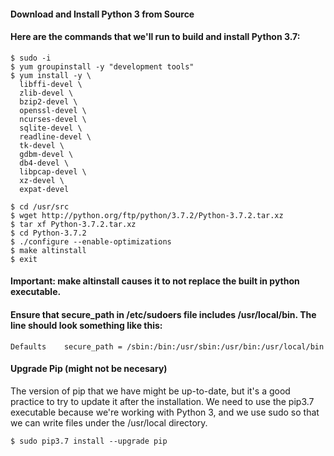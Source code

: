 #### Download and Install Python 3 from Source

#### Here are the commands that we'll run to build and install Python 3.7:
```
$ sudo -i
$ yum groupinstall -y "development tools"
$ yum install -y \
  libffi-devel \
  zlib-devel \
  bzip2-devel \
  openssl-devel \
  ncurses-devel \
  sqlite-devel \
  readline-devel \
  tk-devel \
  gdbm-devel \
  db4-devel \
  libpcap-devel \
  xz-devel \
  expat-devel

$ cd /usr/src
$ wget http://python.org/ftp/python/3.7.2/Python-3.7.2.tar.xz
$ tar xf Python-3.7.2.tar.xz
$ cd Python-3.7.2
$ ./configure --enable-optimizations
$ make altinstall
$ exit
```

#### Important: make altinstall causes it to not replace the built in python executable.

#### Ensure that secure_path in /etc/sudoers file includes /usr/local/bin. The line should look something like this:
```
Defaults    secure_path = /sbin:/bin:/usr/sbin:/usr/bin:/usr/local/bin
```

#### Upgrade Pip (might not be necesary)

The version of pip that we have might be up-to-date, but it's a good practice to try to update it after the installation. We need to use the pip3.7 executable because we're working with Python 3, and we use sudo so that we can write files under the /usr/local directory.
```
$ sudo pip3.7 install --upgrade pip
```
